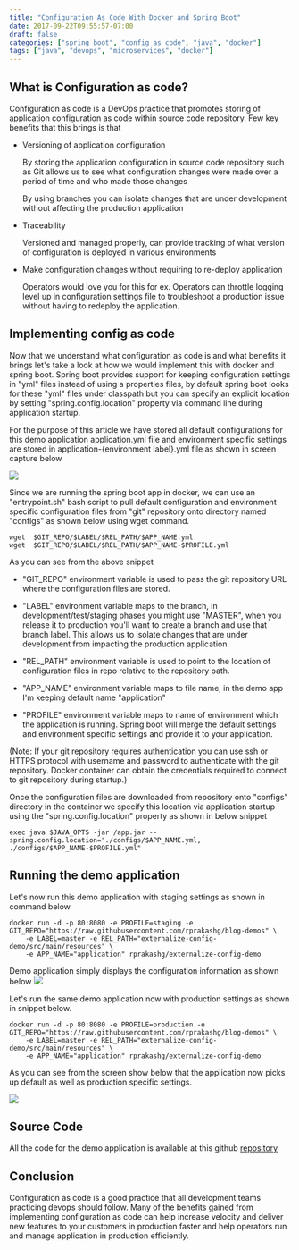 ```yaml
---
title: "Configuration As Code With Docker and Spring Boot"
date: 2017-09-22T09:55:57-07:00
draft: false
categories: ["spring boot", "config as code", "java", "docker"]
tags: ["java", "devops", "microservices", "docker"]
---
```


## What is Configuration as code?

Configuration as code is a DevOps practice that promotes storing of application configuration as code within source code repository. Few key benefits that this brings is that 

* Versioning of application configuration

    By storing the application configuration in source code repository such as Git allows us to see what configuration changes were made over a period of time and who made those changes

    By using branches you can isolate changes that are under development without affecting the production application 

* Traceability

    Versioned and managed properly, can provide tracking of what version of configuration is deployed in various environments

* Make configuration changes without requiring to re-deploy application

    Operators would love you for this for ex. Operators can throttle logging level up in configuration settings file to troubleshoot a production issue without having to redeploy the application.

## Implementing config as code
Now that we understand what configuration as code is and what benefits it brings let's take a look at how we would implement this with docker and spring boot. Spring boot provides support for keeping configuration settings in "yml" files instead of using a properties files, by default spring boot looks for these "yml" files under classpath but you can specify an explicit location by setting "spring.config.location" property via command line during application startup.

For the purpose of this article we have stored all default configurations for this demo application application.yml file and environment specific settings are stored in application-{environment label}.yml file as shown in screen capture below

![](/images/dzone4.png?raw=true)

Since we are running the spring boot app in docker, we can use an "entrypoint.sh" bash script to pull default configuration and environment specific configuration files from "git" repository onto directory named "configs" as shown below using wget command.

```shell
wget  $GIT_REPO/$LABEL/$REL_PATH/$APP_NAME.yml
wget  $GIT_REPO/$LABEL/$REL_PATH/$APP_NAME-$PROFILE.yml
```

As you can see from the above snippet

* "GIT_REPO" environment variable is used to pass the git repository URL where the configuration files are stored.

* "LABEL" environment variable maps to the branch, in development/test/staging phases you might use "MASTER", when you release it to production you'll want to create a branch and use that branch label. This allows us to isolate changes that are under development from impacting the production application.

* "REL_PATH" environment variable is used to point to the location of configuration files in repo relative to the repository path.

* "APP_NAME" environment variable maps to file name, in the demo app I'm keeping default name "application"

* "PROFILE" environment variable maps to name of environment which the application is running. Spring boot will merge the default settings and environment specific settings and provide it to your application.

(Note: If your git repository requires authentication you can use ssh or HTTPS protocol with username and password to authenticate with the git repository. Docker container can obtain the credentials required to connect to git repository during startup.)

Once the configuration files are downloaded from repository onto "configs" directory in the container we specify this location via application startup using the "spring.config.location" property as shown in below snippet

```shell
exec java $JAVA_OPTS -jar /app.jar --spring.config.location="./configs/$APP_NAME.yml, ./configs/$APP_NAME-$PROFILE.yml"
```

## Running the demo application
Let's now run this demo application with staging settings as shown in command below

```shell
docker run -d -p 80:8080 -e PROFILE=staging -e GIT_REPO="https://raw.githubusercontent.com/rprakashg/blog-demos" \
    -e LABEL=master -e REL_PATH="externalize-config-demo/src/main/resources" \
    -e APP_NAME="application" rprakashg/externalize-config-demo
```
Demo application simply displays the configuration information as shown below
![](/images/dzone5.png?raw=true)

Let's run the same demo application now with production settings as shown in snippet below.

```shell
docker run -d -p 80:8080 -e PROFILE=production -e GIT_REPO="https://raw.githubusercontent.com/rprakashg/blog-demos" \
    -e LABEL=master -e REL_PATH="externalize-config-demo/src/main/resources" \
    -e APP_NAME="application" rprakashg/externalize-config-demo
```

As you can see from the screen show below that the application now picks up default as well as production specific settings.

![](/images/dzone6.png?raw=true)

## Source Code
All the code for the demo application is available at this github [repository](https://github.com/rprakashg/blog-demos/tree/master/externalize-config-demo)

## Conclusion
Configuration as code is a good practice that all development teams practicing devops should follow. Many of the benefits gained from implementing configuration as code can help increase velocity and deliver new features to your customers in production faster and help operators run and manage application in production efficiently.



